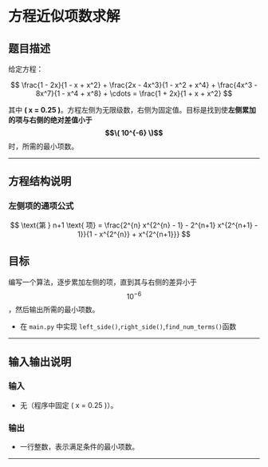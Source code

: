 # 方程近似项数求解

## 题目描述

给定方程：

$$
\frac{1 - 2x}{1 - x + x^2} + \frac{2x - 4x^3}{1 - x^2 + x^4} + \frac{4x^3 - 8x^7}{1 - x^4 + x^8} + \cdots = \frac{1 + 2x}{1 + x + x^2}
$$

其中 **\( x = 0.25 \)**。方程左侧为无限级数，右侧为固定值。目标是找到使**左侧累加的项与右侧的绝对差值小于 $$\( 10^{-6} \)$$** 时，所需的最小项数。
  
---

## 方程结构说明

### 左侧项的通项公式

$$
\text{第 } n+1 \text{ 项} = \frac{2^{n} x^{2^{n} - 1} - 2^{n+1} x^{2^{n+1} - 1}}{1 - x^{2^{n}} + x^{2^{n+1}}}
$$


## 目标

编写一个算法，逐步累加左侧的项，直到其与右侧的差异小于 $$10^{-6}$$，然后输出所需的最小项数。

- 在 `main.py` 中实现 `left_side()`,`right_side()`,`find_num_terms()`函数

---

## 输入输出说明

### 输入

- 无（程序中固定 \( x = 0.25 \)）。

### 输出

- 一行整数，表示满足条件的最小项数。  

---

